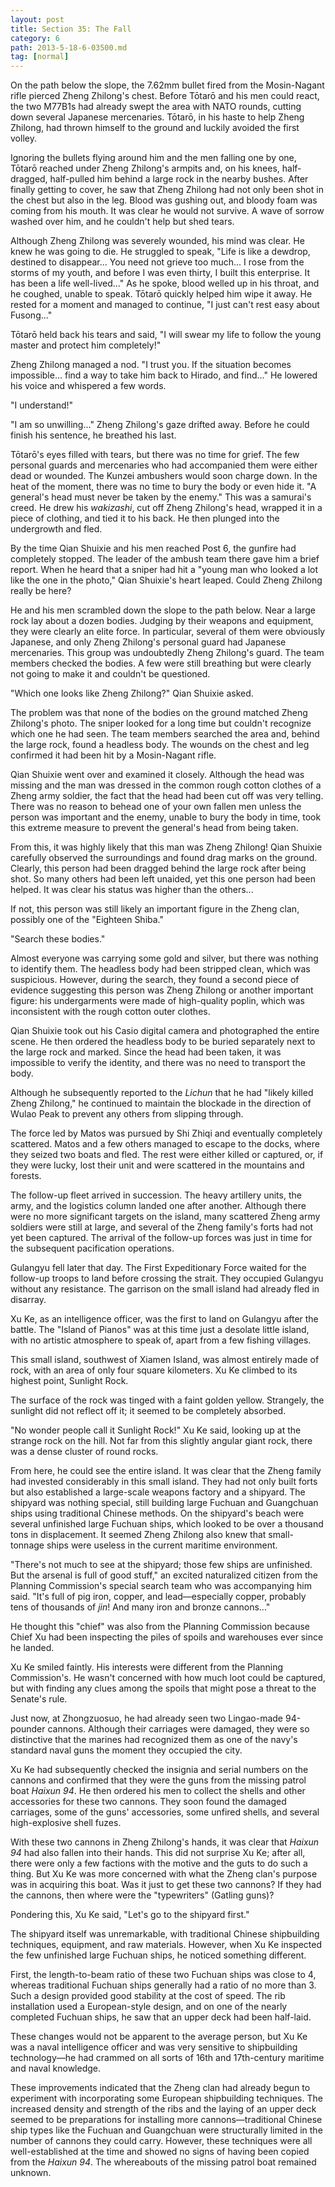 ```yaml
---
layout: post
title: Section 35: The Fall
category: 6
path: 2013-5-18-6-03500.md
tag: [normal]
---
```


On the path below the slope, the 7.62mm bullet fired from the Mosin-Nagant rifle pierced Zheng Zhilong's chest. Before Tōtarō and his men could react, the two M77B1s had already swept the area with NATO rounds, cutting down several Japanese mercenaries. Tōtarō, in his haste to help Zheng Zhilong, had thrown himself to the ground and luckily avoided the first volley.

Ignoring the bullets flying around him and the men falling one by one, Tōtarō reached under Zheng Zhilong's armpits and, on his knees, half-dragged, half-pulled him behind a large rock in the nearby bushes. After finally getting to cover, he saw that Zheng Zhilong had not only been shot in the chest but also in the leg. Blood was gushing out, and bloody foam was coming from his mouth. It was clear he would not survive. A wave of sorrow washed over him, and he couldn't help but shed tears.

Although Zheng Zhilong was severely wounded, his mind was clear. He knew he was going to die. He struggled to speak, "Life is like a dewdrop, destined to disappear... You need not grieve too much... I rose from the storms of my youth, and before I was even thirty, I built this enterprise. It has been a life well-lived..." As he spoke, blood welled up in his throat, and he coughed, unable to speak. Tōtarō quickly helped him wipe it away. He rested for a moment and managed to continue, "I just can't rest easy about Fusong..."

Tōtarō held back his tears and said, "I will swear my life to follow the young master and protect him completely!"

Zheng Zhilong managed a nod. "I trust you. If the situation becomes impossible... find a way to take him back to Hirado, and find..." He lowered his voice and whispered a few words.

"I understand!"

"I am so unwilling..." Zheng Zhilong's gaze drifted away. Before he could finish his sentence, he breathed his last.

Tōtarō's eyes filled with tears, but there was no time for grief. The few personal guards and mercenaries who had accompanied them were either dead or wounded. The Kunzei ambushers would soon charge down. In the heat of the moment, there was no time to bury the body or even hide it. "A general's head must never be taken by the enemy." This was a samurai's creed. He drew his *wakizashi*, cut off Zheng Zhilong's head, wrapped it in a piece of clothing, and tied it to his back. He then plunged into the undergrowth and fled.

By the time Qian Shuixie and his men reached Post 6, the gunfire had completely stopped. The leader of the ambush team there gave him a brief report. When he heard that a sniper had hit a "young man who looked a lot like the one in the photo," Qian Shuixie's heart leaped. Could Zheng Zhilong really be here?

He and his men scrambled down the slope to the path below. Near a large rock lay about a dozen bodies. Judging by their weapons and equipment, they were clearly an elite force. In particular, several of them were obviously Japanese, and only Zheng Zhilong's personal guard had Japanese mercenaries. This group was undoubtedly Zheng Zhilong's guard. The team members checked the bodies. A few were still breathing but were clearly not going to make it and couldn't be questioned.

"Which one looks like Zheng Zhilong?" Qian Shuixie asked.

The problem was that none of the bodies on the ground matched Zheng Zhilong's photo. The sniper looked for a long time but couldn't recognize which one he had seen. The team members searched the area and, behind the large rock, found a headless body. The wounds on the chest and leg confirmed it had been hit by a Mosin-Nagant rifle.

Qian Shuixie went over and examined it closely. Although the head was missing and the man was dressed in the common rough cotton clothes of a Zheng army soldier, the fact that the head had been cut off was very telling. There was no reason to behead one of your own fallen men unless the person was important and the enemy, unable to bury the body in time, took this extreme measure to prevent the general's head from being taken.

From this, it was highly likely that this man was Zheng Zhilong! Qian Shuixie carefully observed the surroundings and found drag marks on the ground. Clearly, this person had been dragged behind the large rock after being shot. So many others had been left unaided, yet this one person had been helped. It was clear his status was higher than the others...

If not, this person was still likely an important figure in the Zheng clan, possibly one of the "Eighteen Shiba."

"Search these bodies."

Almost everyone was carrying some gold and silver, but there was nothing to identify them. The headless body had been stripped clean, which was suspicious. However, during the search, they found a second piece of evidence suggesting this person was Zheng Zhilong or another important figure: his undergarments were made of high-quality poplin, which was inconsistent with the rough cotton outer clothes.

Qian Shuixie took out his Casio digital camera and photographed the entire scene. He then ordered the headless body to be buried separately next to the large rock and marked. Since the head had been taken, it was impossible to verify the identity, and there was no need to transport the body.

Although he subsequently reported to the *Lichun* that he had "likely killed Zheng Zhilong," he continued to maintain the blockade in the direction of Wulao Peak to prevent any others from slipping through.

The force led by Matos was pursued by Shi Zhiqi and eventually completely scattered. Matos and a few others managed to escape to the docks, where they seized two boats and fled. The rest were either killed or captured, or, if they were lucky, lost their unit and were scattered in the mountains and forests.

The follow-up fleet arrived in succession. The heavy artillery units, the army, and the logistics column landed one after another. Although there were no more significant targets on the island, many scattered Zheng army soldiers were still at large, and several of the Zheng family's forts had not yet been captured. The arrival of the follow-up forces was just in time for the subsequent pacification operations.

Gulangyu fell later that day. The First Expeditionary Force waited for the follow-up troops to land before crossing the strait. They occupied Gulangyu without any resistance. The garrison on the small island had already fled in disarray.

Xu Ke, as an intelligence officer, was the first to land on Gulangyu after the battle. The "Island of Pianos" was at this time just a desolate little island, with no artistic atmosphere to speak of, apart from a few fishing villages.

This small island, southwest of Xiamen Island, was almost entirely made of rock, with an area of only four square kilometers. Xu Ke climbed to its highest point, Sunlight Rock.

The surface of the rock was tinged with a faint golden yellow. Strangely, the sunlight did not reflect off it; it seemed to be completely absorbed.

"No wonder people call it Sunlight Rock!" Xu Ke said, looking up at the strange rock on the hill. Not far from this slightly angular giant rock, there was a dense cluster of round rocks.

From here, he could see the entire island. It was clear that the Zheng family had invested considerably in this small island. They had not only built forts but also established a large-scale weapons factory and a shipyard. The shipyard was nothing special, still building large Fuchuan and Guangchuan ships using traditional Chinese methods. On the shipyard's beach were several unfinished large Fuchuan ships, which looked to be over a thousand tons in displacement. It seemed Zheng Zhilong also knew that small-tonnage ships were useless in the current maritime environment.

"There's not much to see at the shipyard; those few ships are unfinished. But the arsenal is full of good stuff," an excited naturalized citizen from the Planning Commission's special search team who was accompanying him said. "It's full of pig iron, copper, and lead—especially copper, probably tens of thousands of *jin*! And many iron and bronze cannons..."

He thought this "chief" was also from the Planning Commission because Chief Xu had been inspecting the piles of spoils and warehouses ever since he landed.

Xu Ke smiled faintly. His interests were different from the Planning Commission's. He wasn't concerned with how much loot could be captured, but with finding any clues among the spoils that might pose a threat to the Senate's rule.

Just now, at Zhongzuosuo, he had already seen two Lingao-made 94-pounder cannons. Although their carriages were damaged, they were so distinctive that the marines had recognized them as one of the navy's standard naval guns the moment they occupied the city.

Xu Ke had subsequently checked the insignia and serial numbers on the cannons and confirmed that they were the guns from the missing patrol boat *Haixun 94*. He then ordered his men to collect the shells and other accessories for these two cannons. They soon found the damaged carriages, some of the guns' accessories, some unfired shells, and several high-explosive shell fuzes.

With these two cannons in Zheng Zhilong's hands, it was clear that *Haixun 94* had also fallen into their hands. This did not surprise Xu Ke; after all, there were only a few factions with the motive and the guts to do such a thing. But Xu Ke was more concerned with what the Zheng clan's purpose was in acquiring this boat. Was it just to get these two cannons? If they had the cannons, then where were the "typewriters" (Gatling guns)?

Pondering this, Xu Ke said, "Let's go to the shipyard first."

The shipyard itself was unremarkable, with traditional Chinese shipbuilding techniques, equipment, and raw materials. However, when Xu Ke inspected the few unfinished large Fuchuan ships, he noticed something different.

First, the length-to-beam ratio of these two Fuchuan ships was close to 4, whereas traditional Fuchuan ships generally had a ratio of no more than 3. Such a design provided good stability at the cost of speed. The rib installation used a European-style design, and on one of the nearly completed Fuchuan ships, he saw that an upper deck had been half-laid.

These changes would not be apparent to the average person, but Xu Ke was a naval intelligence officer and was very sensitive to shipbuilding technology—he had crammed on all sorts of 16th and 17th-century maritime and naval knowledge.

These improvements indicated that the Zheng clan had already begun to experiment with incorporating some European shipbuilding techniques. The increased density and strength of the ribs and the laying of an upper deck seemed to be preparations for installing more cannons—traditional Chinese ship types like the Fuchuan and Guangchuan were structurally limited in the number of cannons they could carry. However, these techniques were all well-established at the time and showed no signs of having been copied from the *Haixun 94*. The whereabouts of the missing patrol boat remained unknown.